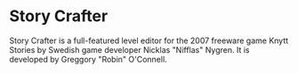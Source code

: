 Story Crafter
==============

Story Crafter is a full-featured level editor for the 2007 freeware game Knytt Stories by Swedish game developer Nicklas "Nifflas" Nygren. It is developed by Greggory "Robin" O'Connell.